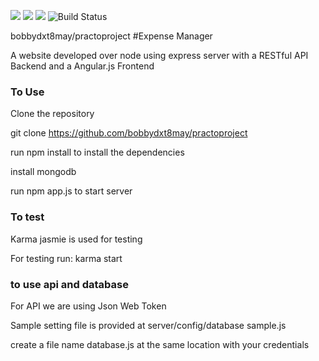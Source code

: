 <a href="https://codeclimate.com/repos/57b6fe3ca0a6785c0f005447/feed"><img src="https://codeclimate.com/repos/57b6fe3ca0a6785c0f005447/badges/16954e3421ec3f2402a7/gpa.svg" /></a>
<a href="https://codeclimate.com/repos/57b6fe3ca0a6785c0f005447/coverage"><img src="https://codeclimate.com/repos/57b6fe3ca0a6785c0f005447/badges/16954e3421ec3f2402a7/coverage.svg" /></a>
<a href="https://codeclimate.com/repos/57b6fe3ca0a6785c0f005447/feed"><img src="https://codeclimate.com/repos/57b6fe3ca0a6785c0f005447/badges/16954e3421ec3f2402a7/issue_count.svg" /></a>
<img src="https://travis-ci.org/bobbydxt8may/practoproject.svg?branch=master" alt="Build Status" />



bobbydxt8may/practoproject
#Expense Manager

A website developed over node using express server with a RESTful API Backend and a Angular.js Frontend

### To Use
Clone the repository

git clone https://github.com/bobbydxt8may/practoproject

run npm install to install the dependencies

install mongodb

run npm app.js to start server

### To test

Karma jasmie is used for testing

For testing run: karma start

### to use api and database
For API we are using Json Web Token

Sample setting file is provided at server/config/database sample.js

create a file name database.js at the same location with your credentials

